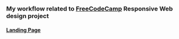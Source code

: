 ### My workflow related to [FreeCodeCamp](https://learn.freecodecamp.org/responsive-web-design/responsive-web-design-projects) Responsive Web design project

#### [Landing Page](https://learn.freecodecamp.org/responsive-web-design/responsive-web-design-projects/build-a-product-landing-page)

